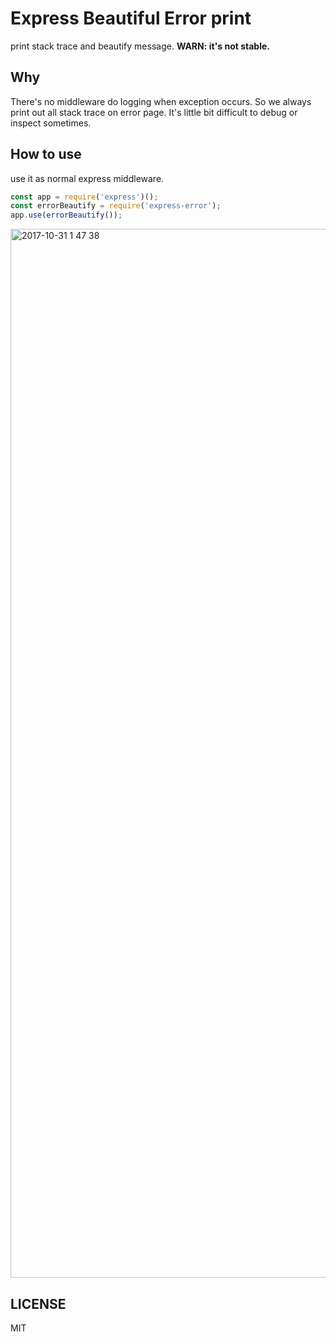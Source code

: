 # Express Beautiful Error print
print stack trace and beautify message.
**WARN: it's not stable.**

## Why

There's no middleware do logging when exception occurs. So we always print out all stack trace on error page.
It's little bit difficult to debug or inspect sometimes.

## How to use

use it as normal express middleware.

```javascript
const app = require('express')();
const errorBeautify = require('express-error');
app.use(errorBeautify());
```

<img width="1678" alt="2017-10-31 1 47 38" src="https://user-images.githubusercontent.com/6581081/32209231-3dc9cd18-bdd5-11e7-8e55-86676e1a3bcd.png">

## LICENSE
MIT